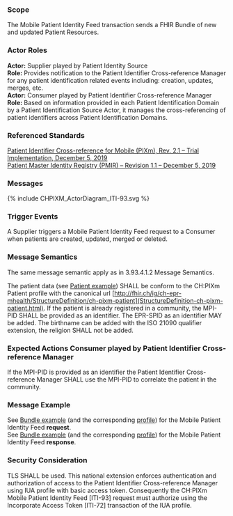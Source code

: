 ### Scope

The Mobile Patient Identity Feed transaction sends a FHIR Bundle of new and updated Patient Resources.

### Actor Roles

**Actor:** Supplier played by Patient Identity Source   
**Role:** Provides notification to the Patient Identifier Cross-reference Manager for any patient identification related events including: creation, updates, merges, etc.   
**Actor:** Consumer played by Patient Identifier Cross-reference Manager   
**Role:** Based on information provided in each Patient Identification Domain by a Patient Identification Source Actor, it manages the cross-referencing of patient identifiers across Patient Identification Domains.

### Referenced Standards

[Patient Identifier Cross-reference for Mobile (PIXm), Rev. 2.1 – Trial Implementation, December 5, 2019](https://www.ihe.net/uploadedFiles/Documents/ITI/IHE_ITI_Suppl_PIXm.pdf)  
[Patient Master Identity Registry (PMIR) – Revision 1.1 – December 5, 2019](https://www.ihe.net/uploadedFiles/Documents/ITI/IHE_ITI_Suppl_PMIR.pdf)   

### Messages

<div>{% include CHPIXM_ActorDiagram_ITI-93.svg %}</div>

### Trigger Events

A Supplier triggers a Mobile Patient Identity Feed request to a Consumer when patients are created, updated,
merged or deleted.

### Message Semantics

The same message semantic apply as in 3.93.4.1.2 Message Semantics.

The patient data (see [Patient example](Patient-PatientPIXmFeed.html)) SHALL be conform to the CH:PIXm Patient profile with the canonical url
[http://fhir.ch/ig/ch-epr-mhealth/StructureDefinition/ch-pixm-patient](StructureDefinition-ch-pixm-patient.html). 
If the patient is already registered in a community, the MPI-PID SHALL be provided as an identifier. The EPR-SPID 
as an identifier MAY be added. The birthname can be added with the ISO 21090 qualifier extension, the religion SHALL not be added.

### Expected Actions Consumer played by Patient Identifier Cross-reference Manager

If the MPI-PID is provided as an identifier the Patient Identifier Cross-reference Manager SHALL use the MPI-PID to correlate
the patient in the community.

### Message Example

See [Bundle example](Bundle-BundlePIXmFeed.html) (and the corresponding [profile](StructureDefinition-ch-pixm-bundle.html)) for the Mobile Patient Identity Feed **request**.   
See [Bundle example](Bundle-BundlePIXmResponse.html) (and the corresponding [profile](StructureDefinition-ch-pixm-bundle-response.html)) for the Mobile Patient Identity Feed **response**.

### Security Consideration
TLS SHALL be used. This national extension enforces authentication and authorization of access to the
Patient Identifier Cross-reference Manager using IUA profile with basic access token. Consequently
the CH:PIXm Mobile Patient Identity Feed [ITI-93] request must authorize using the Incorporate Access Token
[ITI-72] transaction of the IUA profile.